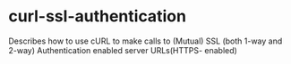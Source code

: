 # curl-ssl-authentication
Describes how to use cURL to make calls to (Mutual) SSL (both 1-way and 2-way) Authentication enabled server URLs(HTTPS- enabled)
